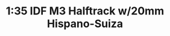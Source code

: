 ---
layout: product
title: "1:35 IDF M3 Halftrack w/20mm Hispano-Suiza"
price: "10000" 
desc: "Maketa"
img_path: "/assets/img/DRA3598.webp"
brand: "Dragon"
available: false
special_offer: false
new: false
soon: false
cat: "010000"
subcat: "010600"
subsubcat: "0N/A"
sifra: "DRA3598"
popular: false
spec: false
---
